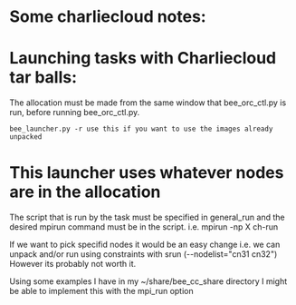 # Some charliecloud notes:


# Launching tasks with Charliecloud tar balls:
The allocation must be made from the same window that bee_orc_ctl.py is run, 
    before running bee_orc_ctl.py.

    bee_launcher.py -r use this if you want to use the images already unpacked
      
# This launcher uses whatever nodes are in the allocation
The script that is run by the task must be specified in general_run and the
desired mpirun command must be in the script.
  i.e. mpirun -np X ch-run <args>

   If we want to pick specifid nodes it would be an easy change
   i.e. we can unpack and/or run using constraints with srun 
    (--nodelist="cn31 cn32")
    However its probably not worth it.

   Using some examples I have in my ~/share/bee_cc_share directory I might be 
  able to implement this with the mpi_run option 
